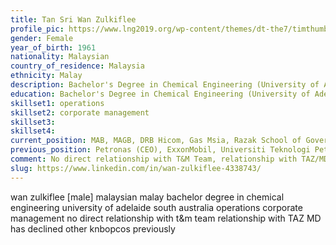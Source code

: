 ```yaml
---
title: Tan Sri Wan Zulkiflee
profile_pic: https://www.lng2019.org/wp-content/themes/dt-the7/timthumb.php?src=https://www.lng2019.org/wp-content/uploads/2018/08/LNG2019-Speakers-Wan-Zulkiflee-Square.jpg&w=200&h=200&zc=1&q=90
gender: Female
year_of_birth: 1961
nationality: Malaysian
country_of_residence: Malaysia
ethnicity: Malay
description: Bachelor's Degree in Chemical Engineering (University of Adelaide, South Australia), Operations, Corporate Management
education: Bachelor's Degree in Chemical Engineering (University of Adelaide, South Australia)
skillset1: operations
skillset2: corporate management
skillset3: 
skillset4:
current_position: MAB, MAGB, DRB Hicom, Gas Msia, Razak School of Government, IIUM
previous_position: Petronas (CEO), ExxonMobil, Universiti Teknologi Petronas
comment: No direct relationship with T&M Team, relationship with TAZ/MD. Has declined other KNB OpCos previously.
slug: https://www.linkedin.com/in/wan-zulkiflee-4338743/
---
```


wan zulkiflee [male] malaysian malay bachelor degree in chemical engineering university of adelaide south australia operations corporate management no direct relationship with t&m team relationship with TAZ MD has declined other knbopcos previously